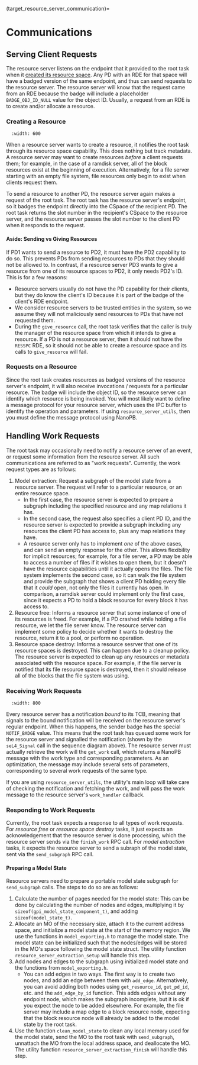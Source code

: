 (target_resource_server_communication)=
# Communications

## Serving Client Requests
The resource server listens on the endpoint that it provided to the root task when it [created its resource space](target_resource_server_creating_space). Any PD with an RDE for that space will have a badged version of the same endpoint, and thus can send requests to the resource server. The resource server will know that the request came from an RDE because the badge will include a placeholder `BADGE_OBJ_ID_NULL` value for the object ID. Usually, a request from an RDE is to create and/or allocate a resource.

### Creating a Resource
```{image} figures/resource_server_create_resource.png
  :width: 600
```

When a resource server wants to create a resource, it notifies the root task through its resource space capability. This does nothing but track metadata. A resource server may want to create resources *before* a client requests them; for example, in the case of a ramdisk server, all of the block resources exist at the beginning of execution. Alternatively, for a file server starting with an empty file system, file resources only begin to exist when clients request them.

To send a resource to another PD, the resource server again makes a request of the root task. The root task has the resource server's endpoint, so it badges the endpoint directly into the CSpace of the recipient PD. The root task returns the slot number in the recipient's CSpace to the resource server, and the resource server passes the slot number to the client PD when it responds to the request.

#### Aside: Sending vs Giving Resources
If PD1 wants to send a resource to PD2, it must have the PD2 capability to do so. This prevents PDs from sending resources to PDs that they should not be allowed to.
In contrast, if a resource server PD3 wants to give a resource from one of its resource spaces to PD2, it only needs PD2's ID. This is for a few reasons:
- Resource servers usually do not have the PD capability for their clients, but they do know the client's ID because it is part of the badge of the client's RDE endpoint.
- We consider resource servers to be trusted entities in the system, so we assume they will not maliciously send resources to PDs that have not requested them.
- During the `give_resource` call, the root task verifies that the caller is truly the manager of the resource space from which it intends to give a resource. If a PD is not a resource server, then it should not have the `RESSPC` RDE, so it should not be able to create a resource space and its calls to `give_resource` will fail.

### Requests on a Resource
Since the root task creates resources as badged versions of the resource server's endpoint, it will also receive invocations / requests for a particular resource. The badge will include the object ID, so the resource server can identify which resource is being invoked. You will most likely want to define a message protocol for your resource server, which uses the IPC buffer to identify the operation and parameters. If using `resource_server_utils`, then you must define the message protocol using NanoPB. 

## Handling Work Requests
The root task may occasionally need to notify a resource server of an event, or request some information from the resource server. All such communications are referred to as "work requests". Currently, the work request types are as follows:
1. Model extraction: Request a subgraph of the model state from a resource server. The request will refer to a particular resource, or an entire resource space. 
    - In the first case, the resource server is expected to prepare a subgraph including the specified resource and any map relations it has. 
    - In the second case, the request also specifies a client PD ID, and the resource server is expected to provide a subgraph including any resources the client PD has access to, plus any map relations they have.
    - A resource server only has to implement *one* of the above cases, and can send an empty response for the other. This allows flexibility for implicit resources; for example, for a file server, a PD may be able to access a number of files if it wishes to open them, but it doesn't have the resource capabilities until it actually opens the files. The file system implements the second case, so it can walk the file system and provide the subgraph that shows a client PD holding every file that it *could* open, not only the files it currently has open. In comparison, a ramdisk server could implement only the first case, since it expects a PD to hold a block resource for every block it has access to.
2. Resource free: Informs a resource server that some instance of one of its resources is freed. For example, if a PD crashed while holding a file resource, we let the file server know. The resource server can implement some policy to decide whether it wants to destroy the resource, return it to a pool, or perform no operation.
3. Resource space destroy: Informs a resource sesrver that one of its resource spaces is destroyed. This can happen due to a cleanup policy. The resource server is expected to clean up any resources or metadata associated with the resource space. For example, if the file server is notified that its file resource space is destroyed, then it should release all of the blocks that the file system was using.

### Receiving Work Requests
```{image} figures/deadlock_avoidance_1.png
  :width: 800
```

Every resource server has a notification *bound* to its TCB, meaning that signals to the bound notification will be received on the resource server's regular endpoint. When this happens, the sender badge has the special `NOTIF_BADGE` value. This means that the root task has queued some work for the resource server and signalled the notification (shown by the `seL4_Signal` call in the sequence diagram above). The resource server must actually retrieve the work will the `get_work` call, which returns a NanoPB message with the work type and corresponding parameters. As an optimization, the message may include several sets of parameters, corresponding to several work requests of the same type.

If you are using `resource_server_utils`, the utility's main loop will take care of checking the notification and fetching the work, and will pass the work message to the resource server's `work_handler` callback.

### Responding to Work Requests
Currently, the root task expects a response to all types of work requests. For *resource free* or *resource space destroy* tasks, it just expects an acknowledgement that the resource server is done processing, which the resource server sends via the `finish_work` RPC call. For *model extraction* tasks, it expects the resource server to send a subraph of the model state, sent via the `send_subgraph` RPC call.

#### Preparing a Model State
Resource servers need to prepare a portable model state subgraph for `send_subgraph` calls. The steps to do so are as follows:
1. Calculate the number of pages needed for the model state: This can be done by calculating the number of nodes and edges, multiplying it by `sizeof(gpi_model_state_component_t)`, and adding `sizeof(model_state_t)`.
2. Allocate an MO of the necessary size, attach it to the current address space, and initialize a model state at the start of the memory region. We use the functions in `model_exporting.h` to manage the model state. The model state can be initialized such that the nodes/edges will be stored in the MO's space following the model state struct. The utility function `resource_server_extraction_setup` will handle this step.
3. Add nodes and edges to the subgraph using initialized model state and the functions from `model_exporting.h`.
    - You can add edges in two ways. The first way is to create two nodes, and add an edge between them with `add_edge`. Alternatively, you can avoid adding both nodes using `get_resource_id`, `get_pd_id`, etc. and the `add_edge_by_id` function. This adds edges without any endpoint node, which makes the subgraph incomplete, but it is ok if you expect the node to be added elsewhere. For example, the file server may include a map edge to a block resource node, expecting that the block resource node will already be added to the model state by the root task.
4. Use the function `clean_model_state` to clean any local memory used for the model state, send the MO to the root task with `send_subgraph`, unnattach the MO from the local address space, and deallocate the MO. The utility function `resource_server_extraction_finish` will handle this step.
